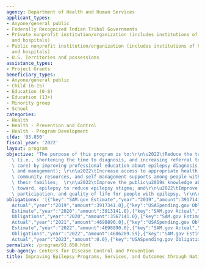 ```yaml
---
agency: Department of Health and Human Services
applicant_types:
- Anyone/general public
- Federally Recognized lndian Tribal Governments
- Private nonprofit institution/organization (includes institutions of higher education
  and hospitals)
- Public nonprofit institution/organization (includes institutions of higher education
  and hospitals)
- U.S. Territories and possessions
assistance_types:
- Project Grants
beneficiary_types:
- Anyone/general public
- Child (6-15)
- Education (0-8)
- Education (13+)
- Minority group
- School
categories:
- Health
- Health - Prevention and Control
- Health - Program Development
cfda: '93.850'
fiscal_year: '2022'
layout: program
objective: "The purpose of this program is to:\r\n\u2022\tReduce the treatment gap\
  \ (i.e., shortening the time to diagnosis, and increasing referral to specialty\
  \ care) by improving professional education about epilepsy diagnosis, treatment,\
  \ and management); \r\n\u2022\tIncrease access to appropriate health care services,\
  \ community resources, and self-management supports among people with epilepsy and\
  \ their families;  \r\n\u2022\tImprove the public\u2019s knowledge about, and attitudes\
  \ toward, epilepsy to reduce epilepsy stigma; and\r\n\u2022\tImprove health, social\
  \ participation, and quality of life for people with epilepsy. \r\n\r\n\r\n"
obligations: '[{"key":"SAM.gov Estimate","year":"2019","amount":3917141.0},{"key":"SAM.gov
  Actual","year":"2019","amount":3917341.0},{"key":"USASpending.gov Obligations","year":"2019","amount":3917141.0},{"key":"SAM.gov
  Estimate","year":"2020","amount":3913141.0},{"key":"SAM.gov Actual","year":"2020","amount":3567141.0},{"key":"USASpending.gov
  Obligations","year":"2020","amount":3567141.0},{"key":"SAM.gov Estimate","year":"2021","amount":4698890.0},{"key":"SAM.gov
  Actual","year":"2021","amount":4698890.0},{"key":"USASpending.gov Obligations","year":"2021","amount":4698890.0},{"key":"SAM.gov
  Estimate","year":"2022","amount":4698890.0},{"key":"SAM.gov Actual","year":"2022","amount":4699581.0},{"key":"USASpending.gov
  Obligations","year":"2022","amount":4686289.59},{"key":"SAM.gov Estimate","year":"2023","amount":4699314.0},{"key":"SAM.gov
  Actual","year":"2023","amount":0.0},{"key":"USASpending.gov Obligations","year":"2023","amount":4699314.0}]'
permalink: /program/93.850.html
sub-agency: Centers for Disease Control and Prevention
title: Improving Epilepsy Programs, Services, and Outcomes through National Partnerships
---
```

